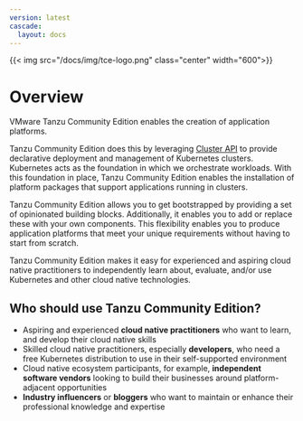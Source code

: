 ```yaml
---
version: latest
cascade:
  layout: docs
---
```


<!-- markdownlint-disable MD041 -->
{{< img src="/docs/img/tce-logo.png" class="center" width="600">}}

# Overview

VMware Tanzu Community Edition enables the creation of application platforms.

Tanzu Community Edition does this by leveraging [Cluster API](https://cluster-api.sigs.k8s.io/) to
provide declarative deployment and management of Kubernetes clusters. Kubernetes
acts as the foundation in which we orchestrate workloads. With this foundation
in place, Tanzu Community Edition enables the installation of platform packages that support
applications running in clusters.

Tanzu Community Edition allows you to get bootstrapped by providing a set of opinionated building blocks.
Additionally, it enables you to add or replace these with your own components. This
flexibility enables you to produce application platforms that meet your unique
requirements without having to start from scratch.

Tanzu Community Edition makes it easy for experienced and aspiring cloud native practitioners to independently learn about, evaluate, and/or use Kubernetes and other cloud native technologies.

## Who should use Tanzu Community Edition?

- Aspiring  and experienced **cloud native practitioners** who want to learn, and develop their cloud native skills
- Skilled cloud native practitioners, especially **developers**, who need a free Kubernetes distribution to use in their self-supported environment
- Cloud native ecosystem participants, for example, **independent software vendors** looking to build their businesses around platform-adjacent opportunities
- **Industry influencers** or **bloggers** who want to maintain or enhance their professional knowledge and expertise
